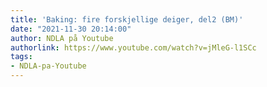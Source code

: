 ```yaml
---
title: 'Baking: fire forskjellige deiger, del2 (BM)'
date: "2021-11-30 20:14:00"
author: NDLA på Youtube
authorlink: https://www.youtube.com/watch?v=jMleG-l1SCc
tags:
- NDLA-pa-Youtube
---
```

